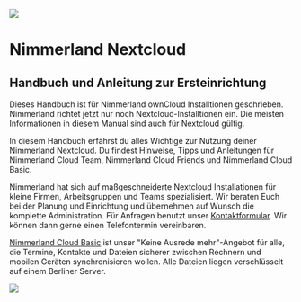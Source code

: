 [](https://nimmerland.berlin)![](https://lehre.nimmerland.de/index.php/s/U1L66bGV74qWg3L/download)

# Nimmerland Nextcloud
## Handbuch und Anleitung zur Ersteinrichtung

<div class="alert alert-warning">
Dieses Handbuch ist für Nimmerland ownCloud Installtionen geschrieben. Nimmerland richtet jetzt nur noch Nextcloud-Installtionen ein. Die meisten Informationen in diesem Manual sind auch für Nextcloud gültig. 
</div>

In diesem Handbuch erfährst du alles Wichtige zur Nutzung deiner Nimmerland Nextcloud. Du findest Hinweise, Tipps und Anleitungen für Nimmerland Cloud Team, Nimmerland Cloud Friends und Nimmerland Cloud Basic.

Nimmerland hat sich auf maßgeschneiderte Nextcloud Installationen für kleine Firmen, Arbeitsgruppen und Teams spezialisiert. Wir beraten Euch bei der Planung und Einrichtung und übernehmen auf Wunsch die komplette Administration. Für Anfragen benutzt unser [Kontaktformular](https://nimmerland.de/kontakt.html). Wir können dann gerne einen Telefontermin vereinbaren.

[Nimmerland Cloud Basic](https://nimmerland.de/nimmerland-basic.html) ist unser "Keine Ausrede mehr"-Angebot für alle, die Termine, Kontakte und Dateien sicherer zwischen Rechnern und mobilen Geräten synchronisieren wollen. Alle Dateien liegen verschlüsselt auf einem Berliner Server.


![](https://lehre.nimmerland.de/index.php/s/Nf1QVzpKC4eQTz4/download)


